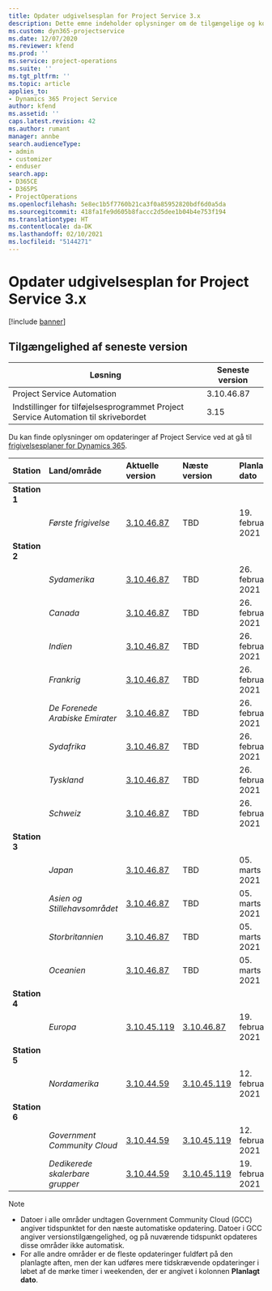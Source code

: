 ```yaml
---
title: Opdater udgivelsesplan for Project Service 3.x
description: Dette emne indeholder oplysninger om de tilgængelige og kommende udgivelser af Dynamics 365 Project Service Automation.
ms.custom: dyn365-projectservice
ms.date: 12/07/2020
ms.reviewer: kfend
ms.prod: ''
ms.service: project-operations
ms.suite: ''
ms.tgt_pltfrm: ''
ms.topic: article
applies_to:
- Dynamics 365 Project Service
author: kfend
ms.assetid: ''
caps.latest.revision: 42
ms.author: rumant
manager: annbe
search.audienceType:
- admin
- customizer
- enduser
search.app:
- D365CE
- D365PS
- ProjectOperations
ms.openlocfilehash: 5e8ec1b5f7760b21ca3f0a85952820bdf6d0a5da
ms.sourcegitcommit: 418fa1fe9d605b8faccc2d5dee1b04b4e753f194
ms.translationtype: HT
ms.contentlocale: da-DK
ms.lasthandoff: 02/10/2021
ms.locfileid: "5144271"
---
```

# <a name="update-release-schedule-for-project-service-3x"></a>Opdater udgivelsesplan for Project Service 3.x

[!include [banner](../includes/psa-now-project-operations.md)]

## <a name="latest-version-availability"></a>Tilgængelighed af seneste version

| Løsning  | Seneste version |
|-------|----|
| Project Service Automation    | 3.10.46.87 |
| Indstillinger for tilføjelsesprogrammet Project Service Automation til skrivebordet                | 3.15          |

Du kan finde oplysninger om opdateringer af Project Service ved at gå til [frigivelsesplaner for Dynamics 365](https://docs.microsoft.com/dynamics365/release-plans/). 

| Station  | Land/område | Aktuelle version | Næste version |  Planlagt dato
| :---   | :---   | :---   | :---   |:---   |         
|<strong>Station 1</strong> | |  |  | |
| | <i>Første frigivelse</i> | [3.10.46.87](whats-new-ur-28-5.md) | TBD | 19. februar 2021
|<strong>Station 2</strong> | |  |  | |
| | <i>Sydamerika</i> | [3.10.46.87](whats-new-ur-28-5.md) | TBD | 26. februar 2021
| | <i>Canada</i> | [3.10.46.87](whats-new-ur-28-5.md) | TBD | 26. februar 2021
| | <i>Indien</i> | [3.10.46.87](whats-new-ur-28-5.md) | TBD | 26. februar 2021
| | <i>Frankrig</i> | [3.10.46.87](whats-new-ur-28-5.md) | TBD | 26. februar 2021
| | <i>De Forenede Arabiske Emirater</i> | [3.10.46.87](whats-new-ur-28-5.md) | TBD | 26. februar 2021
| | <i>Sydafrika</i> | [3.10.46.87](whats-new-ur-28-5.md) | TBD | 26. februar 2021
| | <i>Tyskland</i> | [3.10.46.87](whats-new-ur-28-5.md) | TBD | 26. februar 2021
| | <i>Schweiz</i> | [3.10.46.87](whats-new-ur-28-5.md) | TBD | 26. februar 2021
|<strong>Station 3</strong> | |  |  | |
| | <i>Japan</i> | [3.10.46.87](whats-new-ur-28-5.md) | TBD | 05. marts 2021
| | <i>Asien og Stillehavsområdet</i> | [3.10.46.87](whats-new-ur-28-5.md) | TBD | 05. marts 2021
| | <i>Storbritannien</i> | [3.10.46.87](whats-new-ur-28-5.md) | TBD | 05. marts 2021
| | <i>Oceanien</i> | [3.10.46.87](whats-new-ur-28-5.md) | TBD | 05. marts 2021
|<strong>Station 4</strong> | |  |  | |
| | <i>Europa</i> | [3.10.45.119](whats-new-ur-27-5.md) | [3.10.46.87](whats-new-ur-28-5.md) | 19. februar 2021
|<strong>Station 5</strong> | |  |  | |
| | <i>Nordamerika</i> | [3.10.44.59](whats-new-ur-26.md) | [3.10.45.119](whats-new-ur-27-5.md) | 12. februar 2021
|<strong>Station 6</strong> | |  |  | |
| | <i>Government Community Cloud</i> | [3.10.44.59](whats-new-ur-26.md) | [3.10.45.119](whats-new-ur-27-5.md) | 12. februar 2021
| | <i>Dedikerede skalerbare grupper</i> | [3.10.44.59](whats-new-ur-26.md) | [3.10.45.119](whats-new-ur-27-5.md) | 19. februar 2021

>[!Note]
> - Datoer i alle områder undtagen Government Community Cloud (GCC) angiver tidspunktet for den næste automatiske opdatering. Datoer i GCC angiver versionstilgængelighed, og på nuværende tidspunkt opdateres disse områder ikke automatisk.
> - For alle andre områder er de fleste opdateringer fuldført på den planlagte aften, men der kan udføres mere tidskrævende opdateringer i løbet af de mørke timer i weekenden, der er angivet i kolonnen **Planlagt dato**.
